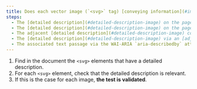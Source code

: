```yaml
---
title: Does each vector image (`<svg>` tag) [conveying information](#image-conveying-information), with a [detailed description](#detailed-description-image), meet these conditions?
steps:
  - The [detailed description](#detailed-description-image) on the page and indicated by the [text alternative](#text-alternative-image) is relevant.
  - The [detailed description](#detailed-description-image) on the page and indicated by the text contained in the `<desc>` or `<title>` tag is relevant.
  - The adjacent [detailed description](#detailed-description-image) contained in the `<desc>` tag is relevant.
  - The [detailed description](#detailed-description-image) via an [adjacent link or button](#adjacent-link-or-button) is relevant.
  - The associated text passage via the WAI-ARIA `aria-describedby` attribute is relevant.
---
```


1. Find in the document the `<svg>` elements that have a detailed description.
2. For each `<svg>` element, check that the detailed description is relevant.
3. If this is the case for each image, **the test is validated**.
